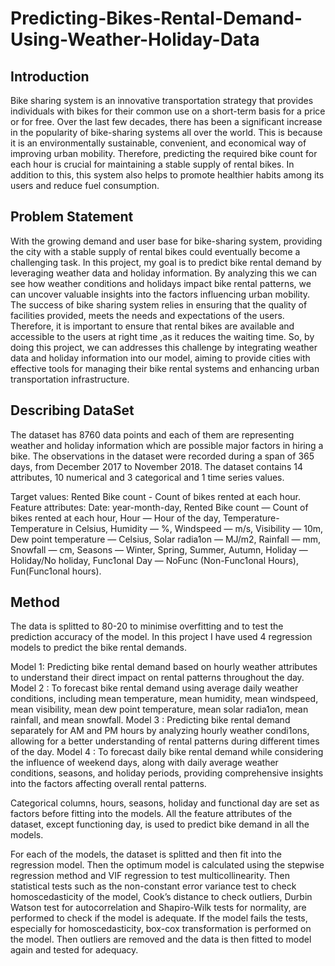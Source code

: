 # Predicting-Bikes-Rental-Demand-Using-Weather-Holiday-Data

## Introduction

Bike sharing system is an innovative transportation strategy that provides individuals with bikes for their common use on a short-term basis for a price or for free. Over the last few decades, there has been a significant increase in the popularity of bike-sharing systems all over the world. This is because it is an environmentally sustainable, convenient, and economical way of improving urban mobility. Therefore, predicting the required bike count for each hour is crucial for maintaining a stable supply of rental bikes. In addition to this, this system also helps to promote healthier habits among its users and reduce fuel consumption.

## Problem Statement

With the growing demand and user base for bike-sharing system, providing the city with a stable supply of rental bikes could eventually become a challenging task. In this project, my goal is to predict bike rental demand by leveraging weather data and holiday information. By analyzing this we can see how weather conditions and holidays impact bike rental patterns, we can uncover valuable insights into the factors influencing urban mobility. The success of bike sharing system relies in ensuring that the quality of facilities provided, meets the needs and expectations of the users. Therefore, it is important to ensure that rental bikes are available and accessible to the users at right time ,as it reduces the waiting time. So, by doing this project, we can addresses this challenge by integrating weather data and holiday information into our model, aiming to provide cities with effective tools for managing their bike rental systems and enhancing urban transportation infrastructure.

## Describing DataSet

The dataset has 8760 data points and each of them are representing weather and holiday information which are possible major factors in hiring a bike. The observations in the dataset were recorded during a span of 365 days, from December 2017 to November 2018. The dataset contains 14 attributes, 10 numerical and 3 categorical and 1 time series values.

Target values: Rented Bike count - Count of bikes rented at each hour.
Feature attributes: Date: year-month-day, Rented Bike count — Count of bikes rented at each hour, Hour — Hour of the day, Temperature-Temperature in Celsius, Humidity — %, Windspeed — m/s, Visibility — 10m, Dew point temperature — Celsius, Solar radia1on — MJ/m2, Rainfall — mm, Snowfall — cm, Seasons — Winter, Spring, Summer, Autumn, Holiday — Holiday/No holiday, Func1onal Day — NoFunc (Non-Func1onal Hours), Fun(Func1onal hours).

## Method

The data is splitted to 80-20 to minimise overfitting and to test the prediction accuracy of the model.
In this project I have used 4 regression models to predict the bike rental demands.

Model 1: Predicting bike rental demand based on hourly weather attributes to understand their direct impact on rental patterns throughout the day.
Model 2 : To forecast bike rental demand using average daily weather conditions, including mean temperature, mean humidity, mean windspeed, mean visibility, mean dew point temperature, mean solar radia1on, mean rainfall, and mean snowfall.
Model 3 : Predicting bike rental demand separately for AM and PM hours by analyzing hourly weather condi1ons, allowing for a better understanding of rental patterns during different times of the day.
Model 4 : To forecast daily bike rental demand while considering the influence of weekend days, along with daily average weather conditions, seasons, and holiday periods, providing comprehensive insights into the factors affecting overall rental patterns.

Categorical columns, hours, seasons, holiday and functional day are set as factors before fitting into the models. All the feature attributes of the dataset, except functioning day, is used to predict bike demand in all the models.

For each of the models, the dataset is splitted and then fit into the regression model. Then the optimum model is calculated using the stepwise regression method and VIF regression to test multicollinearity. Then statistical tests such as the non-constant error variance test to check homoscedasticity of the model, Cook’s distance to check outliers, Durbin Watson test for autocorrelation and Shapiro-Wilk tests for normality, are performed to check if the model is adequate. If the model fails the tests, especially for homoscedasticity, box-cox transformation is performed on the model. Then outliers are removed and the data is then fitted to model again and tested for adequacy.
